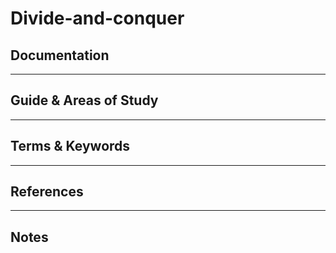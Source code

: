 Divide-and-conquer
========


Documentation
-------------



-----------------------------------------------------------------------------------------------------

Guide & Areas of Study
-----------------------



-----------------------------------------------------------------------------------------------------

Terms & Keywords
----------------



-----------------------------------------------------------------------------------------------------

References
----------



-----------------------------------------------------------------------------------------------------

Notes
-----
